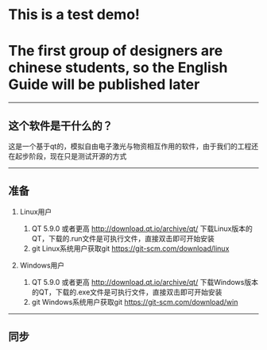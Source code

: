# This is a test demo!
# The first group of designers are chinese students, so the English Guide will be published later
---
## 这个软件是干什么的？
这是一个基于qt的，模拟自由电子激光与物资相互作用的软件，由于我们的工程还在起步阶段，现在只是测试开源的方式

---

## 准备
1. Linux用户
   
   1. QT 5.9.0 或者更高 http://download.qt.io/archive/qt/ 下载Linux版本的QT，下载的.run文件是可执行文件，直接双击即可开始安装
   2. git Linux系统用户获取git https://git-scm.com/download/linux 

2. Windows用户
   
   1. QT 5.9.0 或者更高 http://download.qt.io/archive/qt/ 下载Windows版本的QT，下载的.exe文件是可执行文件，直接双击即可开始安装
   2. git Windows系统用户获取git https://git-scm.com/download/win
---
## 同步